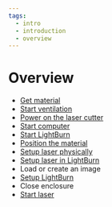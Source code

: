 ```yaml
---
tags:
  - intro
  - introduction
  - overview
---
```


# Overview

- [Get material](get_material.md)
- [Start ventilation](start_ventilation.md)
- [Power on the laser cutter](power_on_laser_cutter.md)
- [Start computer](start_computer.md)
- [Start LightBurn](start_lightburn.md)
- [Position the material](position_material.md)
- [Setup laser physically](setup_laser_physically.md)
- [Setup laser in LightBurn](setup_laser_in_lightburn.md)
- Load or create an image
- [Setup LightBurn](setup_lightburn.md)
- Close enclosure
- [Start laser](start_laser.md)

